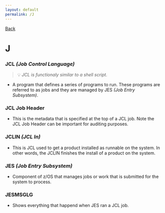 ```yaml
---
layout: default
permalink: /J
---
```


[Back](/zikipedia/zictionary) 

# J

### JCL *(Job Control Language)*
> 💡 _JCL is functionaly similar to a shell script._
* A program that defines a series of programs to run. These programs are referred to as jobs and they are managed by JES *(Job Entry Subsystem)*.

### JCL Job Header
* This is the metadata that is specified at the top of a JCL job. Note the JCL Job Header can be important for auditing purposes.

### JCLIN *(JCL In)*
* This is JCL used to get a product installed as runnable on the system. In other words, the JCLIN finishes the install of a product on the system.

### JES *(Job Entry Subsystem)*
* Component of z/OS that manages jobs or work that is submitted for the system to process.

### JESMSGLG
* Shows everything that happend when JES ran a JCL job.